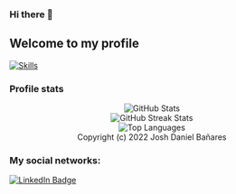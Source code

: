 ### Hi there 👋
## Welcome to my profile
[![Skills](https://img.shields.io/badge/Self_Assessment-415/723/750-FF3300?style=flat-square)](https://github.com/KatePril/SelfAssessment/blob/2024-summer/Profile/REPORT.md)


### Profile stats
<div align="center">
    <img src="https://github-readme-stats.vercel.app/api?username=KatePril&theme=vue-dark&show_icons=true&hide_border=true&count_private=true" alt="GitHub Stats">
</div>
<div align="center">
    <img src="https://github-readme-streak-stats.herokuapp.com/?user=KatePril&theme=vue-dark&hide_border=true" alt="GitHub Streak Stats">
</div>
<div align="center">
    <img src="https://github-readme-stats.vercel.app/api/top-langs/?username=KatePril&theme=vue-dark&show_icons=true&hide_border=true&layout=compact" alt="Top Languages">
</div>
<div align="center">
  Copyright (c) 2022 Josh Daniel Bañares
</div>
<div>
<h3>My social networks: </h3>
<a href="https://www.linkedin.com/in/kateryna-prylutska-785a292aa">
    <img src="https://img.shields.io/badge/LinkedIn-blue?style=for-the-badge&logo=linkedin&logoColor=white" alt="LinkedIn Badge"/>
</a>
</div>
<!--
**KatePril/KatePril** is a ✨ _special_ ✨ repository because its `README.md` (this file) appears on your GitHub profile.

Here are some ideas to get you started:

- 🔭 I’m currently working on ...
- 🌱 I’m currently learning ...
- 👯 I’m looking to collaborate on ...
- 🤔 I’m looking for help with ...
- 💬 Ask me about ...
- 📫 How to reach me: ...
- 😄 Pronouns: ...
- ⚡ Fun fact: ...
-->
